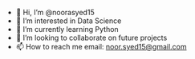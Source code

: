 - 👋 Hi, I’m @noorasyed15
- 👀 I’m interested in Data Science
- 🌱 I’m currently learning Python    
- 💞️ I’m looking to collaborate on future projects
- 📫 How to reach me email: noor.syed15@gmail.com

<!---
noorasyed15/noorasyed15 is a ✨ special ✨ repository because its `README.md` (this file) appears on your GitHub profile.
You can click the Preview link to take a look at your changes.
--->
